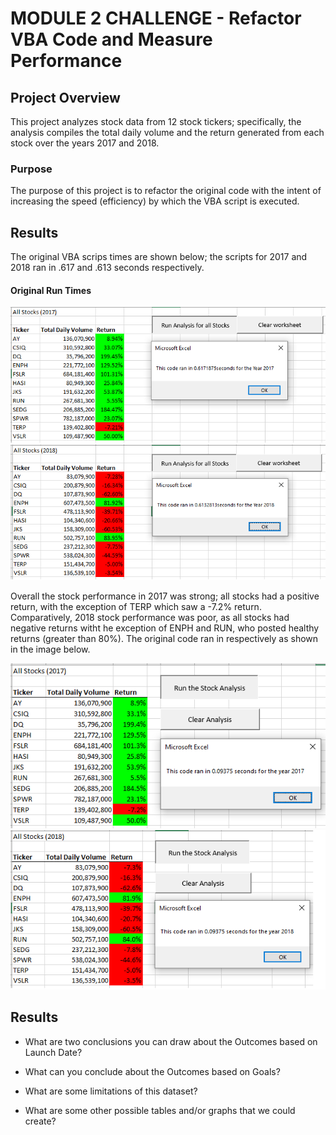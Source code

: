 # MODULE 2 CHALLENGE - Refactor VBA Code and Measure Performance

## Project Overview
This project analyzes stock data from 12 stock tickers; specifically, the analysis compiles the total daily volume and the return generated from each stock over the years 2017 and 2018.


### Purpose
The purpose of this project is to refactor the original code with the intent of increasing the speed (efficiency) by which the VBA script is executed.


## Results
The original VBA scrips times are shown below; the scripts for 2017 and 2018 ran in .617 and .613 seconds respectively.

#### Original Run Times

![ORIGINAL All Stocks 2017](https://github.com/klegaultguthrie/Module-2-Challenge/blob/main/ORIGINAL%20All%20Stocks%202017.png)
![ORIGINAL All Stocks 2018](https://github.com/klegaultguthrie/Module-2-Challenge/blob/main/ORIGINAL%20All%20Stocks%202018.png)

Overall the stock performance in 2017 was strong; all stocks had a positive return, with the exception of TERP which saw a -7.2% return. Comparatively, 2018 stock performance was poor, as all stocks had negative returns witht he exception of ENPH and RUN, who posted healthy returns (greater than 80%). The original code ran in  respectively as shown in the image below.

![All Stocks 2017](https://github.com/klegaultguthrie/Module-2-Challenge/blob/main/All%20Stocks%202017.png)
![All Stocks 2018](https://github.com/klegaultguthrie/Module-2-Challenge/blob/main/All%20Stocks%202018.png)





## Results

- What are two conclusions you can draw about the Outcomes based on Launch Date?

- What can you conclude about the Outcomes based on Goals?

- What are some limitations of this dataset?

- What are some other possible tables and/or graphs that we could create?

